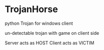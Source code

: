 # TrojanHorse
python Trojan for windows client

un-detectable trojan with game on client side

Server acts as HOST
Client acts as VICTIM
